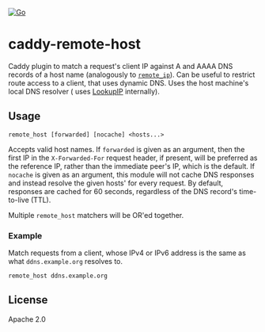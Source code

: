 [![Go](https://github.com/muety/caddy-remote-host/workflows/Go/badge.svg)](https://github.com/muety/caddy-remote-host/actions)

# caddy-remote-host

Caddy plugin to match a request's client IP against A and AAAA DNS records of a host name (analogously
to [`remote_ip`](https://caddyserver.com/docs/caddyfile/matchers#remote-ip)). Can be useful to restrict route access to
a client, that uses dynamic DNS. Uses the host machine's local DNS resolver (
uses [LookupIP](https://pkg.go.dev/net?utm_source=godoc#LookupIP) internally).

## Usage

```
remote_host [forwarded] [nocache] <hosts...>
```

Accepts valid host names. If `forwarded` is given as an argument, then the first IP in the `X-Forwarded-For` request
header, if present, will be preferred as the reference IP, rather than the immediate peer's IP, which is the default.
If `nocache` is given as an argument, this module will not cache DNS responses and instead resolve the given hosts' for
every request. By default, responses are cached for 60 seconds, regardless of the DNS record's time-to-live (TTL).

Multiple `remote_host` matchers will be OR'ed together.

### Example

Match requests from a client, whose IPv4 or IPv6 address is the same as what `ddns.example.org` resolves to.

```
remote_host ddns.example.org
```

## License

Apache 2.0